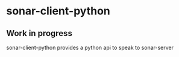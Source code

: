 # sonar-client-python
## Work in progress
sonar-client-python provides a python api to speak to sonar-server


